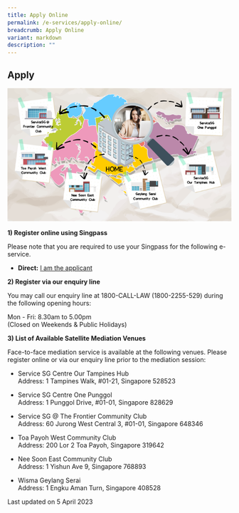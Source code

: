 ```yaml
---
title: Apply Online
permalink: /e-services/apply-online/
breadcrumb: Apply Online
variant: markdown
description: ""
---
```

<h2>Apply</h2><div class="isomer-image-wrapper"><img style="width:600px" height="auto" width="100%" title="Apply Online" alt="Apply Online" src="/images/SGmap.png"></div><p><strong>1) Register online using Singpass</strong></p><p>Please note that you are required to use your Singpass for the following e-service.</p><ul data-tight="true" class="tight"><li><p><strong>Direct:</strong> <a href="https://eservices.mlaw.gov.sg/cmc/mediatorsportal/direct-intake/" rel="noopener noreferrer nofollow" target="_blank">I am the applicant</a></p></li></ul><p><strong>2) Register via our enquiry line</strong></p><p>You may call our enquiry line at 1800-CALL-LAW (1800-2255-529) during the following opening hours:</p><p>Mon - Fri: 8.30am to 5.00pm<br>(Closed on Weekends &amp; Public Holidays)</p><p><strong>3) List of Available Satellite Mediation Venues</strong></p><p>Face-to-face mediation service is available at the following venues. Please register online or via our enquiry line prior to the mediation session:</p><ul><li><p>Service SG Centre Our Tampines Hub<br>Address: 1 Tampines Walk, #01-21, Singapore 528523<br></p></li><li><p>Service SG Centre One Punggol<br>Address: 1 Punggol Drive, #01-01, Singapore 828629<br></p></li><li><p>Service SG @ The Frontier Community Club<br>Address: 60 Jurong West Central 3, #01-01, Singapore 648346<br></p></li><li><p>Toa Payoh West Community Club<br>Address: 200 Lor 2 Toa Payoh, Singapore 319642<br></p></li><li><p>Nee Soon East Community Club<br>Address: 1 Yishun Ave 9, Singapore 768893<br></p></li><li><p>Wisma Geylang Serai<br>Address: 1 Engku Aman Turn, Singapore 408528<br></p></li></ul><p>Last updated on 5 April 2023</p>
